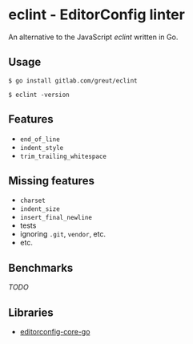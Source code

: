 # eclint - EditorConfig linter

An alternative to the JavaScript _eclint_ written in Go.

## Usage

```
$ go install gitlab.com/greut/eclint

$ eclint -version
```

## Features

- `end_of_line`
- `indent_style`
- `trim_trailing_whitespace`

## Missing features

- `charset`
- `indent_size`
- `insert_final_newline`
- tests
- ignoring `.git`, `vendor`, etc.
- etc.

## Benchmarks

*TODO*

## Libraries

- [editorconfig-core-go](https://github.com/editorconfig/editorconfig-core-go)
